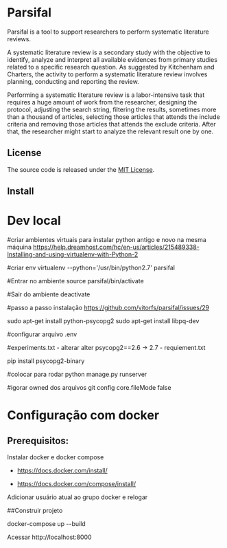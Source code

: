 # Parsifal

Parsifal is a tool to support researchers to perform systematic literature reviews.

A systematic literature review is a secondary study with the objective to identify, analyze and interpret all available evidences from primary studies related to a specific research question. As suggested by Kitchenham and Charters, the activity to perform a systematic literature review involves planning, conducting and reporting the review.

Performing a systematic literature review is a labor-intensive task that requires a huge amount of work from the researcher, designing the protocol, adjusting the search string, filtering the results, sometimes more than a thousand of articles, selecting those articles that attends the include criteria and removing those articles that attends the exclude criteria. After that, the researcher might start to analyze the relevant result one by one.

## License

The source code is released under the [MIT License](https://github.com/vitorfs/parsifal/blob/master/LICENSE).

## Install

# Dev local
#criar ambientes virtuais para instalar python antigo e novo na mesma máquina
https://help.dreamhost.com/hc/en-us/articles/215489338-Installing-and-using-virtualenv-with-Python-2

#criar env
virtualenv --python='/usr/bin/python2.7' parsifal

#Entrar no ambiente
source parsifal/bin/activate

#Sair do ambiente 
deactivate

#passo a passo instalação
https://github.com/vitorfs/parsifal/issues/29

sudo apt-get install python-psycopg2
sudo apt-get install libpq-dev

#configurar arquivo .env

#experiments.txt - alterar
alter psycopg2==2.6 -> 2.7 - requiement.txt

pip install psycopg2-binary

#colocar para rodar
python manage.py runserver

#igorar owned dos arquivos
git config core.fileMode false

# Configuração com docker

## Prerequisitos:

Instalar docker e docker compose

* https://docs.docker.com/install/

* https://docs.docker.com/compose/install/

Adicionar usuário atual ao grupo docker e relogar

##Construir projeto

docker-compose up --build

Acessar http://localhost:8000

